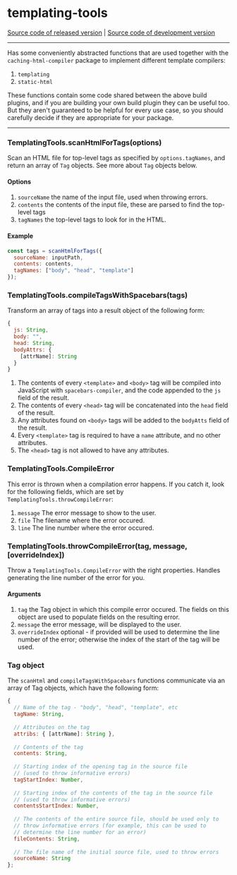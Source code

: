 # templating-tools
[Source code of released version](https://github.com/meteor/meteor/tree/master/packages/templating-tools) | [Source code of development version](https://github.com/meteor/meteor/tree/devel/packages/templating-tools)
***

Has some conveniently abstracted functions that are used together with the `caching-html-compiler` package to implement different template compilers:

1. `templating`
2. `static-html`

These functions contain some code shared between the above build plugins, and if you are building your own build plugin they can be useful too. But they aren't guaranteed to be helpful for every use case, so you should carefully decide if they are appropriate for your package.

---------

### TemplatingTools.scanHtmlForTags(options)

Scan an HTML file for top-level tags as specified by `options.tagNames`, and return an array of `Tag` objects. See more about `Tag` objects below.

#### Options

1. `sourceName` the name of the input file, used when throwing errors.
2. `contents` the contents of the input file, these are parsed to find the top-level tags
3. `tagNames` the top-level tags to look for in the HTML.

#### Example

```js
const tags = scanHtmlForTags({
  sourceName: inputPath,
  contents: contents,
  tagNames: ["body", "head", "template"]
});
```

### TemplatingTools.compileTagsWithSpacebars(tags)

Transform an array of tags into a result object of the following form:

```js
{
  js: String,
  body: "",
  head: String,
  bodyAttrs: {
    [attrName]: String
  }
}
```

1. The contents of every `<template>` and `<body>` tag will be compiled into JavaScript with `spacebars-compiler`, and the code appended to the `js` field of the result.
2. The contents of every `<head>` tag will be concatenated into the `head` field of the result.
3. Any attributes found on `<body>` tags will be added to the `bodyAtts` field of the result.
4. Every `<template>` tag is required to have a `name` attribute, and no other attributes.
5. The `<head>` tag is not allowed to have any attributes.

### TemplatingTools.CompileError

This error is thrown when a compilation error happens. If you catch it, look for the following fields, which are set by `TemplatingTools.throwCompileError`:

1. `message` The error message to show to the user.
2. `file` The filename where the error occured.
3. `line` The line number where the error occured.

### TemplatingTools.throwCompileError(tag, message, [overrideIndex])

Throw a `TemplatingTools.CompileError` with the right properties. Handles generating the line number of the error for you.

#### Arguments

1. `tag` the Tag object in which this compile error occured. The fields on this object are used to populate fields on the resulting error.
2. `message` the error message, will be displayed to the user.
3. `overrideIndex` optional - if provided will be used to determine the line number of the error; otherwise the index of the start of the tag will be used.

### Tag object

The `scanHtml` and `compileTagsWithSpacebars` functions communicate via an array of Tag objects, which have the following form:

```js
{
  // Name of the tag - "body", "head", "template", etc
  tagName: String,
  
  // Attributes on the tag
  attribs: { [attrName]: String },
  
  // Contents of the tag
  contents: String,
  
  // Starting index of the opening tag in the source file
  // (used to throw informative errors)
  tagStartIndex: Number,
  
  // Starting index of the contents of the tag in the source file
  // (used to throw informative errors)
  contentsStartIndex: Number,
  
  // The contents of the entire source file, should be used only to
  // throw informative errors (for example, this can be used to
  // determine the line number for an error)
  fileContents: String,
  
  // The file name of the initial source file, used to throw errors
  sourceName: String
};
```
